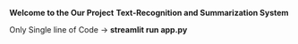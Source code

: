 **Welcome to the Our Project**
**Text-Recognition and Summarization System**

Only Single line of Code -> **streamlit run app.py**

